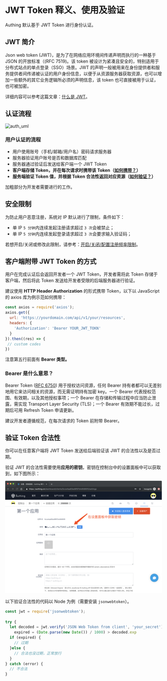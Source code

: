 # JWT Token 释义、使用及验证

Authing 默认基于 JWT Token 进行身份认证。

## JWT 简介

Json web token \(JWT\)，是为了在网络应用环境间传递声明而执行的一种基于 JSON 的开放标准（\(RFC 7519\)。该 token 被设计为紧凑且安全的，特别适用于分布式站点的单点登录（SSO）场景。JWT 的声明一般被用来在身份提供者和服务提供者间传递被认证的用户身份信息，以便于从资源服务器获取资源，也可以增加一些额外的其它业务逻辑所必须的声明信息，该 token 也可直接被用于认证，也可被加密。

详细内容可以参考这篇文章：[什么是 JWT](https://www.jianshu.com/p/576dbf44b2ae)。

## 认证流程

![auth\_uml](https://usercontents.authing.cn/white_paper/authing_auth_uml.png)

### 用户认证的流程

* 用户使用账号（手机/邮箱/用户名）密码请求服务器
* 服务器验证用户账号是否和数据库匹配
* 服务器通过验证后发送给客户端一个 JWT Token
* **客户端存储 Token，并在每次请求时携带该 Token（**[**如何携带？**](https://learn.authing.cn/authing/advanced/authentication/jwt-token#ke-hu-duan-fu-dai-jwt-token-de-fang-shi)**）**
* **服务端验证 Token 值，并根据 Token 合法性返回对应资源（**[**如何验证？**](https://learn.authing.cn/authing/advanced/authentication/jwt-token#ru-he-yan-zheng-token-he-fa-xing)**）**

加粗部分为开发者需要进行的工作。

## 安全限制

为防止用户恶意注册，系统对 IP 默认进行了限制，条件如下：

* 单 IP `5 分钟`内连续发起注册请求超过 `3 次`会被禁止；
* 单 IP `5 分钟`内连续发起登录请求超过 `3 次`会要求输入验证码；

若想开启/关闭或修改此限制，请参考：[开启/关闭/配置注册频率限制](https://learn.authing.cn/authing/quickstart/dashboard#kai-qi-guan-bi-pei-zhi-zhu-ce-pin-lv-xian-zhi)。

## 客户端附带 JWT Token 的方式

用户在完成认证后会返回开发者一个 JWT Token，开发者需将此 Token 存储于客户端，然后将此 Token 发送给开发者受限的后端服务器进行验证。

建议使用 **HTTP Header Authorization** 的形式携带 Token，以下以 JavaScript 的 axios 库为例示范如何携带：

```javascript
const axios = require('axios');
axios.get({
  url: 'https://yourdomain.com/api/v1/your/resources',
  headers: {
    'Authorization': 'Bearer YOUR_JWT_TOKN'
  }
}).then((res) => {
 // custom codes
})
```

注意第五行前面有 **Bearer 类型。**

### **Bearer 是什么意思？**

Bearer Token \([RFC 6750](http://www.rfcreader.com/#rfc6750)\) 用于授权访问资源，任何 Bearer 持有者都可以无差别地用它来访问相关的资源，而无需证明持有加密 key。一个 Bearer 代表授权范围、有效期，以及其他授权事项；一个 Bearer 在存储和传输过程中应当防止泄露，需实现 Transport Layer Security \(TLS\)；一个 Bearer 有效期不能过长，过期后可用 Refresh Token 申请更新。

建议开发者遵循规范，在每次请求的 Token 前附带 Bearer。

## 验证 Token 合法性

你可以在任意客户端将 JWT Token 发送给后端验证该 JWT 的合法性以及是否过期。

验证 JWT 的合法性需要使用**应用的密钥**，密钥在控制台中的设置面板中可以获取到，如下图所示：

![&#x82E5;&#x4F60;&#x7684;&#x5BC6;&#x94A5;&#x53D1;&#x751F;&#x6CC4;&#x6F0F;&#xFF0C;&#x8BF7;&#x70B9;&#x51FB;&#x300C;&#x5237;&#x65B0;&#x300D;&#x91CD;&#x7F6E;&#x5BC6;&#x94A5;](../../.gitbook/assets/image%20%2851%29.png)

以下验证合法性的代码以 Node 为例（需要安装 `jsonwebtoken`）。

```javascript
const jwt = require('jsonwebtoken');

try {
  let decoded = jwt.verify('JSON Web Token from client', 'your_secret'),
    expired = (Date.parse(new Date()) / 1000) > decoded.exp
  if (expired) {
    // 过期
  }else {
    // 合法也没过期，正常放行
  }
} catch (error) {
  // 不合法
}
```

  




